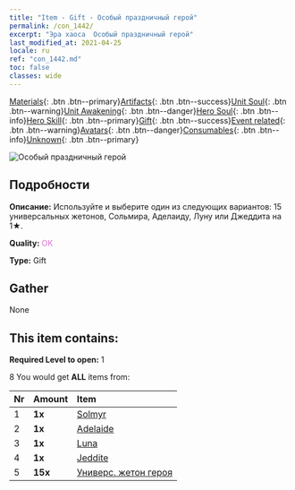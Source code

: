 ```yaml
---
title: "Item - Gift - Особый праздничный герой"
permalink: /con_1442/
excerpt: "Эра хаоса  Особый праздничный герой"
last_modified_at: 2021-04-25
locale: ru
ref: "con_1442.md"
toc: false
classes: wide
---
```

 [Materials](/ItemsRU/){: .btn .btn--primary}[Artifacts](/ItemsRU/Artifacts/){: .btn .btn--success}[Unit Soul](/ItemsRU/UnitSoul/){: .btn .btn--warning}[Unit Awakening](/ItemsRU/UnitAwakening/){: .btn .btn--danger}[Hero Soul](/ItemsRU/HeroSoul/){: .btn .btn--info}[Hero Skill](/ItemsRU/HeroSkill/){: .btn .btn--primary}[Gift](/ItemsRU/Gift/){: .btn .btn--success}[Event related](/ItemsRU/Events/){: .btn .btn--warning}[Avatars](/ItemsRU/Avatars/){: .btn .btn--danger}[Consumables](/ItemsRU/Consumables/){: .btn .btn--info}[Unknown](/ItemsRU/Unknown/){: .btn .btn--primary}

 ![Особый праздничный герой](/images/t/i_907056.png)

## Подробности
 **Описание:** Используйте и выберите один из следующих вариантов: 15 универсальных жетонов, Сольмира, Аделаиду, Луну или Джеддита на 1★.

 **Quality:** <span style="color: #DA70D6">OK</span>

 **Type:** Gift

## Gather

  None

## This item contains:

 **Required Level to open:** 1

 8 You would get **ALL** items  from:

  | Nr | Amount |     Item    |
  |:---|:-------|:------------|
  | 1 |  **1x** | [Solmyr](/heroes/Сольмир/) |  | 
  | 2 |  **1x** | [Adelaide](/heroes/Аделаида/) |  | 
  | 3 |  **1x** | [Luna](/heroes/Луна/) |  | 
  | 4 |  **1x** | [Jeddite](/heroes/Джеддит/) |  | 
  | 5 |  **15x** | [Универс. жетон героя](/ItemsRU/her_358/) |  | 
